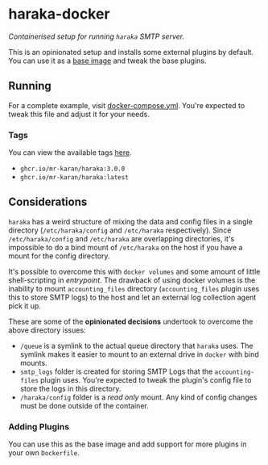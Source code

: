 # haraka-docker

_Containerised setup for running `haraka` SMTP server._

This is an opinionated setup and installs some external plugins by default. You can use it as a [base image](./Dockerfile) and tweak the base plugins.

## Running

For a complete example, visit [docker-compose.yml](docker-compose.yml). You're expected to tweak this file and adjust it for your needs.

### Tags

You can view the available tags [here](https://github.com/mr-karan/haraka-docker/pkgs/container/haraka).

- `ghcr.io/mr-karan/haraka:3.0.0`
- `ghcr.io/mr-karan/haraka:latest`

## Considerations

`haraka` has a weird structure of mixing the data and config files in a single directory (`/etc/haraka/config` and `/etc/haraka` respectively). Since `/etc/haraka/config` and `/etc/haraka` are overlapping directories, it's impossible to do a bind mount of `/etc/haraka` on the host if you have a mount for the config directory.

It's possible to overcome this with `docker volumes` and some amount of little shell-scripting in _entrypoint_. The drawback of using docker volumes is the inability to mount `accounting_files` directory (`accounting_files` plugin uses this to store SMTP logs) to the host and let an external log collection agent pick it up.

These are some of the **opinionated decisions** undertook to overcome the above directory issues:

- `/queue` is a symlink to the actual queue directory that `haraka` uses. The symlink makes it easier to mount to an external drive in `docker` with bind mounts.
- `smtp_logs` folder is created for storing SMTP Logs that the `accounting-files` plugin uses. You're expected to tweak the plugin's config file to store the logs in this directory.
- `/haraka/config` folder is a _read only_ mount. Any kind of config changes must be done outside of the container.

### Adding Plugins

You can use this as the base image and add support for more plugins in your own `Dockerfile`.
